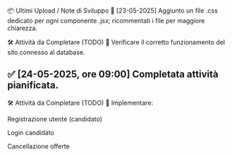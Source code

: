 📦 Ultimi Upload / Note di Sviluppo
🔄 [23-05-2025] Aggiunto un file .css dedicato per ogni componente .jsx; ricommentati i file per maggiore chiarezza.

🛠️ Attività da Completare (TODO)
🔌 Verificare il corretto funzionamento del sito connesso al database.

✅ [24-05-2025, ore 09:00] Completata attività pianificata.
---

🛠️ Attività da Completare (TODO)
👤 Implementare:

Registrazione utente (candidato)

Login candidato

Cancellazione offerte
